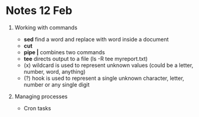 # Notes 12 Feb

1. Working with commands

   - **sed** find a word and replace with word inside a document
   - **cut**
   - **pipe |** combines two commands
   - **tee** directs output to a file (ls -R tee myreport.txt)
   - (x) wildcard is used to represent unknown values (could be a letter, number, word, anything)
   - (?) hook is used to represent a single unknown character, letter, number or any single digit

2. Managing processes
   - Cron tasks

